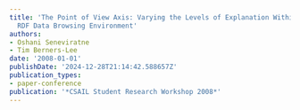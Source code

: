 ```yaml
---
title: 'The Point of View Axis: Varying the Levels of Explanation Within a Generic
  RDF Data Browsing Environment'
authors:
- Oshani Seneviratne
- Tim Berners-Lee
date: '2008-01-01'
publishDate: '2024-12-28T21:14:42.588657Z'
publication_types:
- paper-conference
publication: '*CSAIL Student Research Workshop 2008*'
---
```

